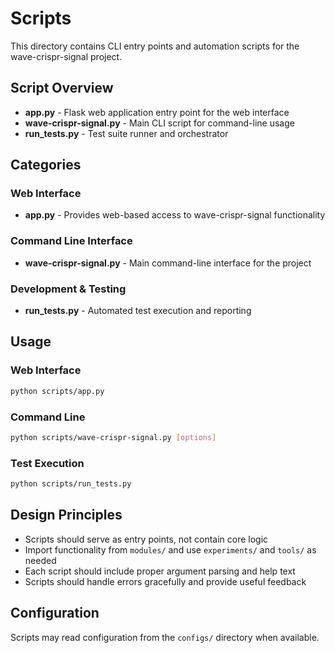 # Scripts

This directory contains CLI entry points and automation scripts for the wave-crispr-signal project.

## Script Overview

- **app.py** - Flask web application entry point for the web interface
- **wave-crispr-signal.py** - Main CLI script for command-line usage  
- **run_tests.py** - Test suite runner and orchestrator

## Categories

### Web Interface
- **app.py** - Provides web-based access to wave-crispr-signal functionality

### Command Line Interface
- **wave-crispr-signal.py** - Main command-line interface for the project

### Development & Testing
- **run_tests.py** - Automated test execution and reporting

## Usage

### Web Interface
```bash
python scripts/app.py
```

### Command Line
```bash
python scripts/wave-crispr-signal.py [options]
```

### Test Execution
```bash
python scripts/run_tests.py
```

## Design Principles

- Scripts should serve as entry points, not contain core logic
- Import functionality from `modules/` and use `experiments/` and `tools/` as needed
- Each script should include proper argument parsing and help text
- Scripts should handle errors gracefully and provide useful feedback

## Configuration

Scripts may read configuration from the `configs/` directory when available.